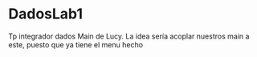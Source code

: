 # DadosLab1
Tp integrador dados
Main de Lucy. La idea sería acoplar nuestros main a este, puesto que ya tiene el menu hecho
